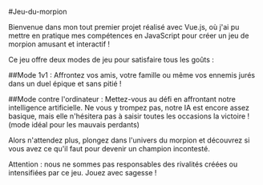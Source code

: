 #Jeu-du-morpion

Bienvenue dans mon tout premier projet réalisé avec Vue.js, où j'ai pu mettre en pratique mes compétences en JavaScript pour créer un jeu de morpion amusant et interactif !

Ce jeu offre deux modes de jeu pour satisfaire tous les goûts :

##Mode 1v1 : Affrontez vos amis, votre famille ou même vos ennemis jurés dans un duel épique et sans pitié !

##Mode contre l'ordinateur : Mettez-vous au défi en affrontant notre intelligence artificielle. Ne vous y trompez pas, notre IA est encore assez basique, mais elle n'hésitera pas à saisir toutes les occasions la victoire ! (mode idéal pour les mauvais perdants)

Alors n'attendez plus, plongez dans l'univers du morpion et découvrez si vous avez ce qu'il faut pour devenir un champion incontesté.

Attention : nous ne sommes pas responsables des rivalités créées ou intensifiées par ce jeu. Jouez avec sagesse !
